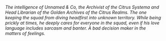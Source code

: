 *The intelligence of Unnamed & Co, the Archivist of the Citrus Systema and Head Librarian of the Golden Archives of the Citrus Realms. The one keeping the squad from diving headfirst into unknown territory. While being prickly at times, he deeply cares for everyone in the squad, even if his love language includes sarcasm and banter. A bad decision maker in the matters of feelings.*